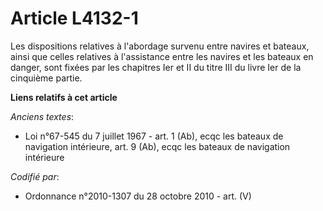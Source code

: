 # Article L4132-1

Les dispositions relatives à l'abordage survenu entre navires et bateaux, ainsi que celles relatives à l'assistance entre les
navires et les bateaux en danger, sont fixées par les chapitres Ier et II du titre III du livre Ier de la cinquième partie.

**Liens relatifs à cet article**

_Anciens textes_:

  - Loi n°67-545 du 7 juillet 1967 - art. 1 (Ab), ecqc les bateaux de navigation intérieure, art. 9 (Ab), ecqc les bateaux de navigation intérieure

_Codifié par_:

  - Ordonnance n°2010-1307 du 28 octobre 2010 - art. (V)
